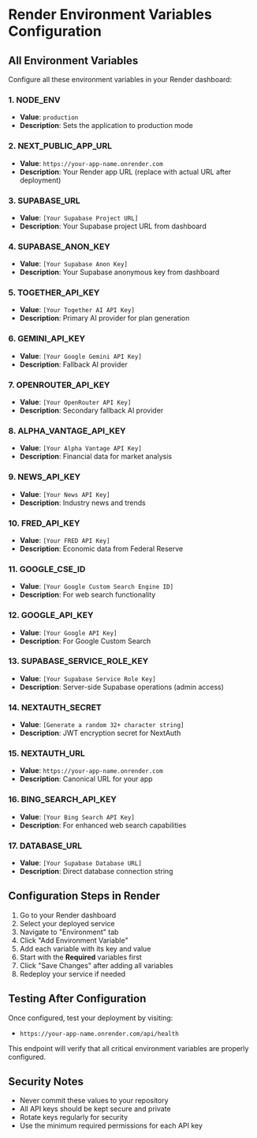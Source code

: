 # Render Environment Variables Configuration

## All Environment Variables

Configure all these environment variables in your Render dashboard:

### 1. NODE_ENV
- **Value**: `production`
- **Description**: Sets the application to production mode

### 2. NEXT_PUBLIC_APP_URL
- **Value**: `https://your-app-name.onrender.com`
- **Description**: Your Render app URL (replace with actual URL after deployment)

### 3. SUPABASE_URL
- **Value**: `[Your Supabase Project URL]`
- **Description**: Your Supabase project URL from dashboard

### 4. SUPABASE_ANON_KEY
- **Value**: `[Your Supabase Anon Key]`
- **Description**: Your Supabase anonymous key from dashboard

### 5. TOGETHER_API_KEY
- **Value**: `[Your Together AI API Key]`
- **Description**: Primary AI provider for plan generation

### 6. GEMINI_API_KEY
- **Value**: `[Your Google Gemini API Key]`
- **Description**: Fallback AI provider

### 7. OPENROUTER_API_KEY
- **Value**: `[Your OpenRouter API Key]`
- **Description**: Secondary fallback AI provider

### 8. ALPHA_VANTAGE_API_KEY
- **Value**: `[Your Alpha Vantage API Key]`
- **Description**: Financial data for market analysis

### 9. NEWS_API_KEY
- **Value**: `[Your News API Key]`
- **Description**: Industry news and trends

### 10. FRED_API_KEY
- **Value**: `[Your FRED API Key]`
- **Description**: Economic data from Federal Reserve

### 11. GOOGLE_CSE_ID
- **Value**: `[Your Google Custom Search Engine ID]`
- **Description**: For web search functionality

### 12. GOOGLE_API_KEY
- **Value**: `[Your Google API Key]`
- **Description**: For Google Custom Search

### 13. SUPABASE_SERVICE_ROLE_KEY
- **Value**: `[Your Supabase Service Role Key]`
- **Description**: Server-side Supabase operations (admin access)

### 14. NEXTAUTH_SECRET
- **Value**: `[Generate a random 32+ character string]`
- **Description**: JWT encryption secret for NextAuth

### 15. NEXTAUTH_URL
- **Value**: `https://your-app-name.onrender.com`
- **Description**: Canonical URL for your app

### 16. BING_SEARCH_API_KEY
- **Value**: `[Your Bing Search API Key]`
- **Description**: For enhanced web search capabilities

### 17. DATABASE_URL
- **Value**: `[Your Supabase Database URL]`
- **Description**: Direct database connection string

## Configuration Steps in Render

1. Go to your Render dashboard
2. Select your deployed service
3. Navigate to "Environment" tab
4. Click "Add Environment Variable"
5. Add each variable with its key and value
6. Start with the **Required** variables first
7. Click "Save Changes" after adding all variables
8. Redeploy your service if needed

## Testing After Configuration

Once configured, test your deployment by visiting:
- `https://your-app-name.onrender.com/api/health`

This endpoint will verify that all critical environment variables are properly configured.

## Security Notes

- Never commit these values to your repository
- All API keys should be kept secure and private
- Rotate keys regularly for security
- Use the minimum required permissions for each API key
